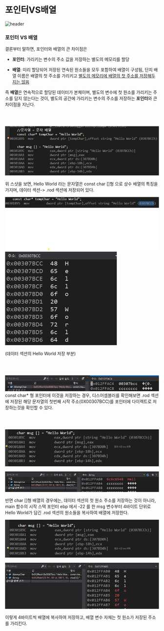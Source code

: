 <h1>포인터VS배열</h1>

 ![header](https://capsule-render.vercel.app/api?color=gradient&type=waving)

###  포인터 VS 배열

결론부터 말하면, 포인터와 배열의 큰 차이점은 


* **포인터**: 가리키는 변수의 주소 값을 저장하는 별도의 메모리를 할당

* **배열**: 미리 할당되어 저장된 연속된 원소들을 모두 포함하여 배열이 구성됨, 단지 배열 이름은 배열의 첫 주소를 가리키고 <U>별도의 메모리에 배열의 첫 주소를 저장해두지는 않음</U>

즉 **배열**은 연속적으로 할당된 데이터가 본체이며, 별도의 변수에 첫 원소를 가리키는 주소를 담지 않는다는 것이, 별도의 공간에 가리키는 변수의 주소를 저장하는 **포인터**와 큰 차이점을 지닌다.

<br>
<br>

![LocalVariableImage](/Images/ArrayVsPointer1.png) 

위 스샷을 보면, Hello World 라는 문자열은 const char []형 으로 상수 배열의 특징을 가지며, 데이터 섹션-> .rod 섹션에 저장되어 있다.    

![LocalVariableImage](/Images/ArrayVsPointer2.png) 
![LocalVariableImage](/Images/ArrayVsPointer3.png) 

(데이터 섹션의 Hello World 저장 부분)

<br>
<br>

![LocalVariableImage](/Images/ArrayVsPointer4.png) 
const char* 형 포인터에 이것을 저장하는 경우, 디스어셈블러를 확인해보면 .rod 섹션에 저장된 해당 문자열의 첫번째 시작 주소(0X00307BCC)를 포인터에 다이렉트로 저장하는것을 확인할 수 있다.

<br>
<br>

![LocalVariableImage](/Images/ArrayVsPointer5.png)

![LocalVariableImage](/Images/ArrayVsPointer6.png) 

반면 char []형 배열의 경우에는, 데이터 섹션의 첫 원소 주소를 저장하는 것이 아니라,  main 함수의 시작 스택 포인터 ebp 에서 -22 를 한 msg 변수부터 4바이트 단위로 Hello World가 담긴 .rod 섹션의 원소들을 복사하여 배열에 저장한다.

![LocalVariableImage](/Images/ArrayVsPointer7.png) 

![LocalVariableImage](/Images/ArrayVsPointer8.png) 

이렇게 4바이트씩 배열에 복사하여 저장하고, 배열 변수 자체는 첫 원소가 저장된 주소를 가리킨다.